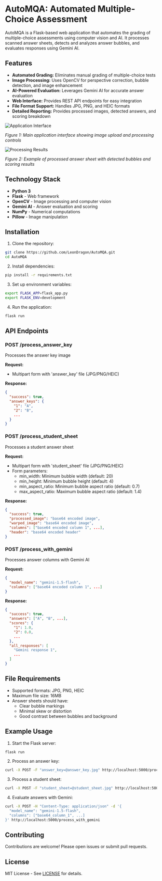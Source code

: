 # AutoMQA: Automated Multiple-Choice Assessment

AutoMQA is a Flask-based web application that automates the grading of multiple-choice assessments using computer vision and AI. It processes scanned answer sheets, detects and analyzes answer bubbles, and evaluates responses using Gemini AI.

## Features

* **Automated Grading:** Eliminates manual grading of multiple-choice tests
* **Image Processing:** Uses OpenCV for perspective correction, bubble detection, and image enhancement
* **AI-Powered Evaluation:** Leverages Gemini AI for accurate answer evaluation
* **Web Interface:** Provides REST API endpoints for easy integration
* **File Format Support:** Handles JPG, PNG, and HEIC formats
* **Detailed Reporting:** Provides processed images, detected answers, and scoring breakdown

![Application Interface](https://github.com/user-attachments/assets/37699322-d593-4584-8b7c-ca767fdef17c)

*Figure 1: Main application interface showing image upload and processing controls*

![Processing Results](https://github.com/user-attachments/assets/449cb1a9-3b2c-47d9-8e8d-ce17ad6f3f23)

*Figure 2: Example of processed answer sheet with detected bubbles and scoring results*

## Technology Stack

* **Python 3**
* **Flask** - Web framework
* **OpenCV** - Image processing and computer vision
* **Gemini AI** - Answer evaluation and scoring
* **NumPy** - Numerical computations
* **Pillow** - Image manipulation

## Installation

1. Clone the repository:
```bash
git clone https://github.com/LeonDragon/AutoMQA.git
cd AutoMQA
```

2. Install dependencies:
```bash
pip install -r requirements.txt
```

3. Set up environment variables:
```bash
export FLASK_APP=flask_app.py
export FLASK_ENV=development
```

4. Run the application:
```bash
flask run
```

## API Endpoints

### POST /process_answer_key
Processes the answer key image

**Request:**
- Multipart form with 'answer_key' file (JPG/PNG/HEIC)

**Response:**
```json
{
  "success": true,
  "answer_keys": {
    "1": "A",
    "2": "B",
    ...
  }
}
```

### POST /process_student_sheet
Processes a student answer sheet

**Request:**
- Multipart form with 'student_sheet' file (JPG/PNG/HEIC)
- Form parameters:
  - min_width: Minimum bubble width (default: 20)
  - min_height: Minimum bubble height (default: 4)
  - min_aspect_ratio: Minimum bubble aspect ratio (default: 0.7)
  - max_aspect_ratio: Maximum bubble aspect ratio (default: 1.4)

**Response:**
```json
{
  "success": true,
  "processed_image": "base64 encoded image",
  "warped_image": "base64 encoded image",
  "columns": ["base64 encoded column 1", ...],
  "header": "base64 encoded header"
}
```

### POST /process_with_gemini
Processes answer columns with Gemini AI

**Request:**
```json
{
  "model_name": "gemini-1.5-flash",
  "columns": ["base64 encoded column 1", ...]
}
```

**Response:**
```json
{
  "success": true,
  "answers": ["A", "B", ...],
  "scores": {
    "1": 1.0,
    "2": 0.0,
    ...
  },
  "all_responses": [
    "Gemini response 1",
    ...
  ]
}
```

## File Requirements

* Supported formats: JPG, PNG, HEIC
* Maximum file size: 16MB
* Answer sheets should have:
  - Clear bubble markings
  - Minimal skew or distortion
  - Good contrast between bubbles and background

## Example Usage

1. Start the Flask server:
```bash
flask run
```

2. Process an answer key:
```bash
curl -X POST -F "answer_key=@answer_key.jpg" http://localhost:5000/process_answer_key
```

3. Process a student sheet:
```bash
curl -X POST -F "student_sheet=@student_sheet.jpg" http://localhost:5000/process_student_sheet
```

4. Evaluate answers with Gemini:
```bash
curl -X POST -H "Content-Type: application/json" -d '{
  "model_name": "gemini-1.5-flash",
  "columns": ["base64_column_1", ...]
}' http://localhost:5000/process_with_gemini
```

## Contributing

Contributions are welcome! Please open issues or submit pull requests.

## License

MIT License - See [LICENSE](LICENSE) for details.
